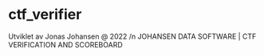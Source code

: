 # ctf_verifier
Utviklet av Jonas Johansen @ 2022 /n
JOHANSEN DATA SOFTWARE | CTF VERIFICATION AND SCOREBOARD
